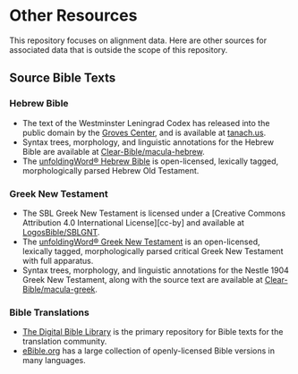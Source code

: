 # Other Resources

This repository focuses on alignment data. Here are other sources for
associated data that is outside the scope of this repository. 

## Source Bible Texts

### Hebrew Bible

* The text of the Westminster Leningrad Codex has released into the
  public domain by the [Groves Center](https://www.grovescenter.org/),
  and is available at [tanach.us](https://tanach.us).
* Syntax trees, morphology, and linguistic annotations for the Hebrew
  Bible are available at
  [Clear-Bible/macula-hebrew](https://github.com/Clear-Bible/macula-hebrew/).
* The [unfoldingWord® Hebrew
  Bible](https://www.unfoldingword.org/for-translators/content#UHB) is
  open-licensed, lexically tagged, morphologically parsed Hebrew Old
  Testament.
 
### Greek New Testament

* The SBL Greek New Testament is licensed under a [Creative Commons
  Attribution 4.0 International License][cc-by] and available at
  [LogosBible/SBLGNT](https://github.com/LogosBible/SBLGNT).
* The [unfoldingWord® Greek New
  Testament](https://www.unfoldingword.org/for-translators/content#UGNT)
  is an open-licensed, lexically tagged, morphologically parsed
  critical Greek New Testament with full apparatus.
* Syntax trees, morphology, and linguistic annotations for the Nestle
  1904 Greek New Testament, along with the source text are available
  at
  [Clear-Bible/macula-greek](https://github.com/Clear-Bible/macula-greek).

### Bible Translations

* [The Digital Bible Library](https://thedigitalbiblelibrary.org/) is
  the primary repository for Bible texts for the translation
  community.
* [eBible.org](https://ebible.org/) has a large collection of
  openly-licensed Bible versions in many languages.



